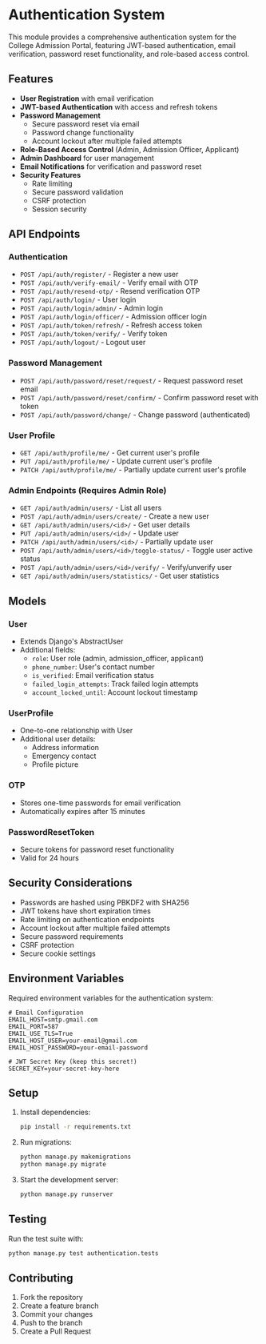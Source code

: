 # Authentication System

This module provides a comprehensive authentication system for the College Admission Portal, featuring JWT-based authentication, email verification, password reset functionality, and role-based access control.

## Features

- **User Registration** with email verification
- **JWT-based Authentication** with access and refresh tokens
- **Password Management**
  - Secure password reset via email
  - Password change functionality
  - Account lockout after multiple failed attempts
- **Role-Based Access Control** (Admin, Admission Officer, Applicant)
- **Admin Dashboard** for user management
- **Email Notifications** for verification and password reset
- **Security Features**
  - Rate limiting
  - Secure password validation
  - CSRF protection
  - Session security

## API Endpoints

### Authentication

- `POST /api/auth/register/` - Register a new user
- `POST /api/auth/verify-email/` - Verify email with OTP
- `POST /api/auth/resend-otp/` - Resend verification OTP
- `POST /api/auth/login/` - User login
- `POST /api/auth/login/admin/` - Admin login
- `POST /api/auth/login/officer/` - Admission officer login
- `POST /api/auth/token/refresh/` - Refresh access token
- `POST /api/auth/token/verify/` - Verify token
- `POST /api/auth/logout/` - Logout user

### Password Management

- `POST /api/auth/password/reset/request/` - Request password reset email
- `POST /api/auth/password/reset/confirm/` - Confirm password reset with token
- `POST /api/auth/password/change/` - Change password (authenticated)

### User Profile

- `GET /api/auth/profile/me/` - Get current user's profile
- `PUT /api/auth/profile/me/` - Update current user's profile
- `PATCH /api/auth/profile/me/` - Partially update current user's profile

### Admin Endpoints (Requires Admin Role)

- `GET /api/auth/admin/users/` - List all users
- `POST /api/auth/admin/users/create/` - Create a new user
- `GET /api/auth/admin/users/<id>/` - Get user details
- `PUT /api/auth/admin/users/<id>/` - Update user
- `PATCH /api/auth/admin/users/<id>/` - Partially update user
- `POST /api/auth/admin/users/<id>/toggle-status/` - Toggle user active status
- `POST /api/auth/admin/users/<id>/verify/` - Verify/unverify user
- `GET /api/auth/admin/users/statistics/` - Get user statistics

## Models

### User
- Extends Django's AbstractUser
- Additional fields:
  - `role`: User role (admin, admission_officer, applicant)
  - `phone_number`: User's contact number
  - `is_verified`: Email verification status
  - `failed_login_attempts`: Track failed login attempts
  - `account_locked_until`: Account lockout timestamp

### UserProfile
- One-to-one relationship with User
- Additional user details:
  - Address information
  - Emergency contact
  - Profile picture

### OTP
- Stores one-time passwords for email verification
- Automatically expires after 15 minutes

### PasswordResetToken
- Secure tokens for password reset functionality
- Valid for 24 hours

## Security Considerations

- Passwords are hashed using PBKDF2 with SHA256
- JWT tokens have short expiration times
- Rate limiting on authentication endpoints
- Account lockout after multiple failed attempts
- Secure password requirements
- CSRF protection
- Secure cookie settings

## Environment Variables

Required environment variables for the authentication system:

```
# Email Configuration
EMAIL_HOST=smtp.gmail.com
EMAIL_PORT=587
EMAIL_USE_TLS=True
EMAIL_HOST_USER=your-email@gmail.com
EMAIL_HOST_PASSWORD=your-email-password

# JWT Secret Key (keep this secret!)
SECRET_KEY=your-secret-key-here
```

## Setup

1. Install dependencies:
   ```bash
   pip install -r requirements.txt
   ```

2. Run migrations:
   ```bash
   python manage.py makemigrations
   python manage.py migrate
   ```

3. Start the development server:
   ```bash
   python manage.py runserver
   ```

## Testing

Run the test suite with:
```bash
python manage.py test authentication.tests
```

## Contributing

1. Fork the repository
2. Create a feature branch
3. Commit your changes
4. Push to the branch
5. Create a Pull Request
